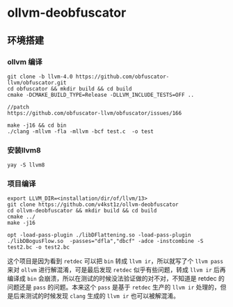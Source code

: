 <!--
 * @Author: V4kst1z (dcydane@gmail.com)
 * @Date: 2021-08-19 18:22:30
 * @LastEditors: V4kst1z
 * @Description: 
 * @FilePath: /ollvm-deobfuscator/README.md
-->
# ollvm-deobfuscator
## 环境搭建
### ollvm 编译
```
git clone -b llvm-4.0 https://github.com/obfuscator-llvm/obfuscator.git
cd obfuscator && mkdir build && cd build
cmake -DCMAKE_BUILD_TYPE=Release -DLLVM_INCLUDE_TESTS=OFF ..

//patch
https://github.com/obfuscator-llvm/obfuscator/issues/166

make -j16 && cd bin
./clang -mllvm -fla -mllvm -bcf test.c  -o test
```
### 安装llvm8
```
yay -S llvm8
```
### 项目编译
```
export LLVM_DIR=<installation/dir/of/llvm/13>
git clone https://github.com/v4kst1z/ollvm-deobfuscator
cd ollvm-deobfuscator && mkdir build && cd build
cmake ../
make -j16
```

```
opt -load-pass-plugin ./libDFlattening.so -load-pass-plugin ./libDBogusFlow.so  -passes="dfla","dbcf" -adce -instcombine -S test2.bc -o test2.bc

```










这个项目是因为看到 `retdec` 可以把 `bin` 转成 `llvm ir`，所以就写了个 `llvm pass` 来对 `ollvm` 进行解混淆，可是最后发现 `retdec` 似乎有些问题，转成 `llvm ir` 后再编译成 `bin` 会崩溃，所以在测试的时候没法验证做的对不对，不知道是 retdec 的问题还是 `pass` 的问题。本来这个 `pass` 是基于 `retdec` 生产的 `llvm ir` 处理的，但是后来测试的时候发现 `clang` 生成的 `llvm ir` 也可以被解混淆。

